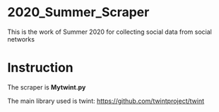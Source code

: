 # 2020_Summer_Scraper

This is the work of Summer 2020 for collecting social data from social networks

# Instruction

The scraper is **Mytwint.py**

The main library used is twint: https://github.com/twintproject/twint
